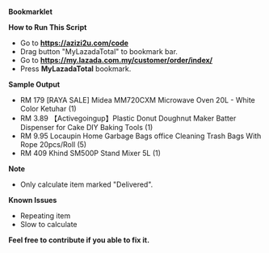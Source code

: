 **Bookmarklet**

**How to Run This Script**

- Go to <b>https://azizi2u.com/code</b>
- Drag button "MyLazadaTotal" to bookmark bar.
- Go to <b>https://my.lazada.com.my/customer/order/index/</b>
- Press <b>MyLazadaTotal</b> bookmark.

**Sample Output**

- RM 179 [RAYA SALE] Midea MM720CXM Microwave Oven 20L - White Color Ketuhar (1)
- RM 3.89 【Activegoingup】Plastic Donut Doughnut Maker Batter Dispenser for Cake DIY Baking Tools (1)
- RM 9.95 Locaupin Home Garbage Bags office Cleaning Trash Bags With Rope  20pcs/Roll (5)
- RM 409 Khind SM500P Stand Mixer 5L (1)

**Note**
- Only calculate item marked "Delivered".

**Known Issues**
- Repeating item
- Slow to calculate

<b>Feel free to contribute if you able to fix it.</b>
